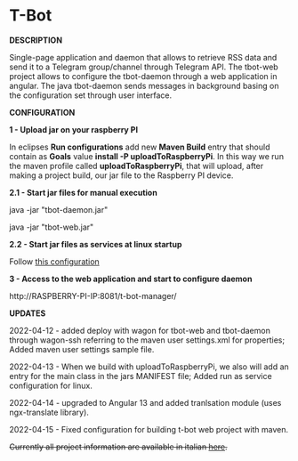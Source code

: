 # T-Bot




**DESCRIPTION**

Single-page application and daemon that allows to retrieve RSS data and send it to a Telegram group/channel through Telegram API. The tbot-web project allows to configure the tbot-daemon through a web application in angular. The java tbot-daemon sends messages in background basing on the configuration set through user interface.

**CONFIGURATION**

**1 - Upload jar on your raspberry PI**

In eclipses __Run configurations__ add new __Maven Build__ entry that should contain as __Goals__ value **install -P uploadToRaspberryPi**. In this way we run the maven profile called __uploadToRaspberryPi__, that will upload, after making a project build, our jar file to the Raspberry PI device.


**2.1 - Start jar files for manual execution**

java -jar "tbot-daemon.jar"

java -jar "tbot-web.jar"


**2.2 - Start jar files as services at linux startup**

Follow [this configuration](https://github.com/AndreiDodu/t-bot/tree/main/tbot/config-samples/linux)

**3 - Access to the web application and start to configure daemon**

http://RASPBERRY-PI-IP:8081/t-bot-manager/








**UPDATES**

2022-04-12 - added deploy with wagon for tbot-web and tbot-daemon through wagon-ssh referring to the maven user settings.xml for properties; Added maven user settings sample file.

2022-04-13 - When we build with uploadToRaspberryPi, we also will add an entry for the main class in the jars MANIFEST file; Added run as service configuration for linux. 

2022-04-14 - upgraded to Angular 13 and added tranlsation module (uses ngx-translate library).

2022-04-15 - Fixed configuration for building t-bot web project with maven.

~~Currently all project information are available in italian [here](http://dodu.it/it/t-bot/).~~
